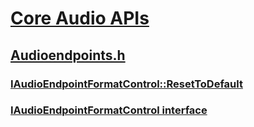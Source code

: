 # [Core Audio APIs](../_coreaudio/index.md)
## [Audioendpoints.h](index.md)
### [IAudioEndpointFormatControl::ResetToDefault](../audioendpoints/nf-audioendpoints-iaudioendpointformatcontrol-resettodefault.md)
### [IAudioEndpointFormatControl interface](../audioendpoints/nn-audioendpoints-iaudioendpointformatcontrol.md)
